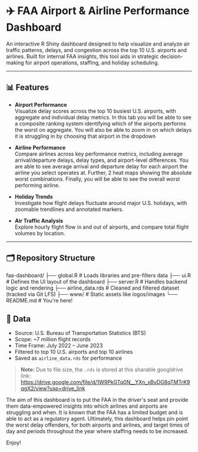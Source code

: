 # ✈️ FAA Airport & Airline Performance Dashboard

An interactive R Shiny dashboard designed to help visualize and analyze air traffic patterns, delays, and congestion across the top 10 U.S. airports and airlines. Built for internal FAA insights, this tool aids in strategic decision-making for airport operations, staffing, and holiday scheduling.

---

## 📊 Features

- **Airport Performance**  
  Visualize delay scores across the top 10 busiest U.S. airports, with aggregate and individual delay metrics. In this tab you will be able to see a composite ranking system identifying which of the airports performs the worst on aggregate. You will also be able to zoom in on which delays it is struggling in by choosing that airport in the dropdown

- **Airline Performance**  
  Compare airlines across key performance metrics, including average arrival/departure delays, delay types, and airport-level differences. You are able to see average arrival and departure delay for each airport the airline you select operates at. Further, 2 heat maps showing the absolute worst combinations. Finally, you will be able to see the overall worst performing airline.

- **Holiday Trends**  
  Investigate how flight delays fluctuate around major U.S. holidays, with zoomable trendlines and annotated markers.

- **Air Traffic Analysis**  
  Explore hourly flight flow in and out of airports, and compare total flight volumes by location.

---

## 🗂️ Repository Structure
faa-dashboard/
├── global.R # Loads libraries and pre-filters data
├── ui.R # Defines the UI layout of the dashboard
├── server.R # Handles backend logic and rendering
├── airline_data.rds # Cleaned and filtered dataset (tracked via Git LFS)
├── www/ # Static assets like logos/images
└── README.md # You're here!

## 💾 Data

- Source: U.S. Bureau of Transportation Statistics (BTS)
- Scope: ~7 million flight records
- Time Frame: July 2022 – June 2023
- Filtered to top 10 U.S. airports and top 10 airlines
- Saved as `airline_data.rds` for performance

> **Note:** Due to file size, the `.rds` is stored at this sharable googldrive link: https://drive.google.com/file/d/1W9PkGTq0N__YXn_xBvDG8qTMTrK9qgX2/view?usp=drive_link



The aim of this dashboard is to put the FAA in the driver's seat and provide them data-empowered insights into which airlines and airports are struggling and when. It is known that the FAA has a limited budget and is able to act as a regulatory agent.
Ultimately, this dashboard helps pin point the worst delay offenders, for both airports and airlines, and target times of day and periods throughout the year where staffing needs to be increased.


Enjoy!

